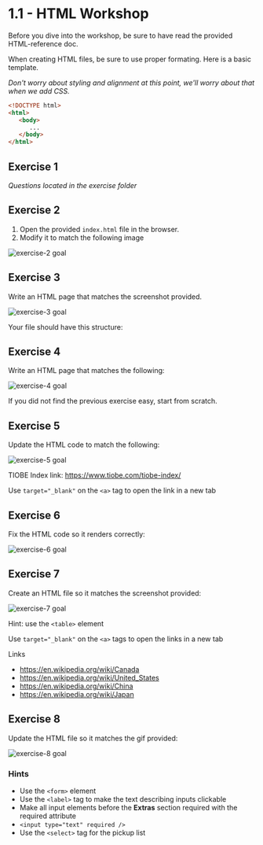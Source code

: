 # 1.1 - HTML Workshop

Before you dive into the workshop, be sure to have read the provided HTML-reference doc.

When creating HTML files, be sure to use proper formating. Here is a basic template.

_Don't worry about styling and alignment at this point, we'll worry about that when we add CSS._

```html
<!DOCTYPE html>
<html>
   <body>
      ...
   </body>
</html>
```

## Exercise 1

_Questions located in the exercise folder_


## Exercise 2

1. Open the provided `index.html` file in the browser.
2. Modify it to match the following image

![exercise-2 goal](./assets/ex-2-goal.png)


## Exercise 3

Write an HTML page that matches the screenshot provided.

![exercise-3 goal](./assets/ex-3-goal.png)

Your file should have this structure:


## Exercise 4

Write an HTML page that matches the following:

![exercise-4 goal](./assets/ex-4-goal.png)

If you did not find the previous exercise easy, start from scratch.

## Exercise 5

Update the HTML code to match the following:

![exercise-5 goal](./assets/ex-5-goal.png)

TIOBE Index link: https://www.tiobe.com/tiobe-index/

Use `target="_blank"` on the `<a>` tag to open the link in a new tab

## Exercise 6

Fix the HTML code so it renders correctly:

![exercise-6 goal](./assets/ex-6-goal.png)

## Exercise 7

Create an HTML file so it matches the screenshot provided:

![exercise-7 goal](./assets/ex-7-goal.png)

Hint: use the `<table>` element


Use `target="_blank"` on the `<a>` tags to open the links in a new tab

Links

- https://en.wikipedia.org/wiki/Canada
- https://en.wikipedia.org/wiki/United_States
- https://en.wikipedia.org/wiki/China
- https://en.wikipedia.org/wiki/Japan

## Exercise 8

Update the HTML file so it matches the gif provided:

![exercise-8 goal](./assets/ex-8-goal.gif)

### Hints

- Use the `<form>` element
- Use the `<label>` tag to make the text describing inputs clickable
- Make all input elements before the **Extras** section required with the required attribute
- `<input type="text" required />`
- Use the `<select>` tag for the pickup list